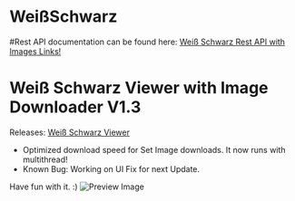 # WeißSchwarz

#Rest API documentation can be found here:
[Weiß Schwarz Rest API with Images Links!](https://djnemashome.de/WSRestAPI/)

# Weiß Schwarz Viewer with Image Downloader V1.3
Releases: [Weiß Schwarz Viewer](https://github.com/DjNemas/WeissSchwarz/releases)

- Optimized download speed for Set Image downloads. It now runs with multithread!
- Known Bug: Working on UI Fix for next Update.


Have fun with it. :)
![Preview Image](https://djnemas.de/SX/XObLgUp3VJ.png)

